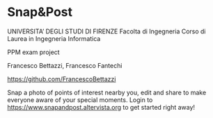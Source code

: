 # Snap&Post

UNIVERSITA’ DEGLI STUDI DI FIRENZE
Facolta di Ingegneria
Corso di Laurea in Ingegneria Informatica

PPM exam project

Francesco Bettazzi, Francesco Fantechi

https://github.com/FrancescoBettazzi

Snap a photo of points of interest nearby you, edit and share to make everyone aware of your special moments.
Login to https://www.snapandpost.altervista.org to get started right away!
